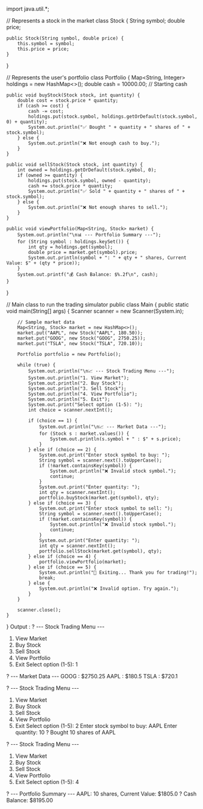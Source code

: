 import java.util.*;

// Represents a stock in the market
class Stock {
    String symbol;
    double price;

    public Stock(String symbol, double price) {
        this.symbol = symbol;
        this.price = price;
    }
}

// Represents the user's portfolio
class Portfolio {
    Map<String, Integer> holdings = new HashMap<>();
    double cash = 10000.00; // Starting cash

    public void buyStock(Stock stock, int quantity) {
        double cost = stock.price * quantity;
        if (cash >= cost) {
            cash -= cost;
            holdings.put(stock.symbol, holdings.getOrDefault(stock.symbol, 0) + quantity);
            System.out.println("✅ Bought " + quantity + " shares of " + stock.symbol);
        } else {
            System.out.println("❌ Not enough cash to buy.");
        }
    }

    public void sellStock(Stock stock, int quantity) {
        int owned = holdings.getOrDefault(stock.symbol, 0);
        if (owned >= quantity) {
            holdings.put(stock.symbol, owned - quantity);
            cash += stock.price * quantity;
            System.out.println("✅ Sold " + quantity + " shares of " + stock.symbol);
        } else {
            System.out.println("❌ Not enough shares to sell.");
        }
    }

    public void viewPortfolio(Map<String, Stock> market) {
        System.out.println("\n📊 --- Portfolio Summary ---");
        for (String symbol : holdings.keySet()) {
            int qty = holdings.get(symbol);
            double price = market.get(symbol).price;
            System.out.println(symbol + ": " + qty + " shares, Current Value: $" + (qty * price));
        }
        System.out.printf("💰 Cash Balance: $%.2f\n", cash);
    }
}

// Main class to run the trading simulator
public class Main {
    public static void main(String[] args) {
        Scanner scanner = new Scanner(System.in);

        // Sample market data
        Map<String, Stock> market = new HashMap<>();
        market.put("AAPL", new Stock("AAPL", 180.50));
        market.put("GOOG", new Stock("GOOG", 2750.25));
        market.put("TSLA", new Stock("TSLA", 720.10));

        Portfolio portfolio = new Portfolio();

        while (true) {
            System.out.println("\n📈 --- Stock Trading Menu ---");
            System.out.println("1. View Market");
            System.out.println("2. Buy Stock");
            System.out.println("3. Sell Stock");
            System.out.println("4. View Portfolio");
            System.out.println("5. Exit");
            System.out.print("Select option (1-5): ");
            int choice = scanner.nextInt();

            if (choice == 1) {
                System.out.println("\n📈 --- Market Data ---");
                for (Stock s : market.values()) {
                    System.out.println(s.symbol + " : $" + s.price);
                }
            } else if (choice == 2) {
                System.out.print("Enter stock symbol to buy: ");
                String symbol = scanner.next().toUpperCase();
                if (!market.containsKey(symbol)) {
                    System.out.println("❌ Invalid stock symbol.");
                    continue;
                }
                System.out.print("Enter quantity: ");
                int qty = scanner.nextInt();
                portfolio.buyStock(market.get(symbol), qty);
            } else if (choice == 3) {
                System.out.print("Enter stock symbol to sell: ");
                String symbol = scanner.next().toUpperCase();
                if (!market.containsKey(symbol)) {
                    System.out.println("❌ Invalid stock symbol.");
                    continue;
                }
                System.out.print("Enter quantity: ");
                int qty = scanner.nextInt();
                portfolio.sellStock(market.get(symbol), qty);
            } else if (choice == 4) {
                portfolio.viewPortfolio(market);
            } else if (choice == 5) {
                System.out.println("👋 Exiting... Thank you for trading!");
                break;
            } else {
                System.out.println("❌ Invalid option. Try again.");
            }
        }

        scanner.close();
    }
}
Output :
? --- Stock Trading Menu ---
1. View Market
2. Buy Stock
3. Sell Stock
4. View Portfolio
5. Exit
Select option (1-5): 1

? --- Market Data ---
GOOG : $2750.25
AAPL : $180.5
TSLA : $720.1

? --- Stock Trading Menu ---
1. View Market
2. Buy Stock
3. Sell Stock
4. View Portfolio
5. Exit
Select option (1-5): 2
Enter stock symbol to buy: AAPL
Enter quantity: 10
? Bought 10 shares of AAPL

? --- Stock Trading Menu ---
1. View Market
2. Buy Stock
3. Sell Stock
4. View Portfolio
5. Exit
Select option (1-5): 4

? --- Portfolio Summary ---
AAPL: 10 shares, Current Value: $1805.0
? Cash Balance: $8195.00
